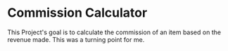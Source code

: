 # Commission Calculator
This Project's goal is to calculate the commission of an item based on the revenue made.
This was a turning point for me.